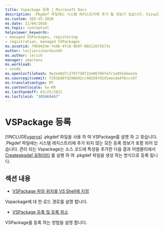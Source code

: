 ```yaml
---
title: Vspackage 등록 | Microsoft Docs
description: .Pkgdef 파일에는 시스템 레지스트리에 추가 될 정보가 있습니다. Visual Studio에서 .pkgdef 파일을 사용 하 여 VSPackage를 설명/찾는 방법에 대해 알아봅니다.
ms.custom: SEO-VS-2020
ms.date: 11/04/2016
ms.topic: conceptual
helpviewer_keywords:
- managed VSPackages, registering
- registration, managed VSPackages
ms.assetid: 79b9424e-7e9b-4fc8-9b9f-00212674573c
author: leslierichardson95
ms.author: lerich
manager: jmartens
ms.workload:
- vssdk
ms.openlocfilehash: 9e2ed8d7c376f7d9f23e06786fefc1a955ebea3a
ms.sourcegitcommit: f2916d8fd296b92cc402597d1d1eecda4f6cccbf
ms.translationtype: MT
ms.contentlocale: ko-KR
ms.lasthandoff: 03/25/2021
ms.locfileid: "105069467"
---
```

# <a name="registering-vspackages"></a>VSPackage 등록
[!INCLUDE[vsprvs](../../code-quality/includes/vsprvs_md.md)] .pkgdef 파일을 사용 하 여 VSPackage를 설명 하 고 찾습니다. .Pkgdef 파일에는 시스템 레지스트리에 추가 되지 않는 모든 등록 정보가 포함 되어 있습니다. 관리 되는 Vspackage는 소스 코드에 특성을 추가한 다음 결과 어셈블리에서 [Createpkgdef 유틸리티](../../extensibility/internals/createpkgdef-utility.md) 를 실행 하 여 .pkgdef 파일을 생성 하는 방식으로 등록 됩니다.

## <a name="in-this-section"></a>섹션 내용
- [VSPackage 파일 위치를 VS Shell에 지정](../../extensibility/internals/specifying-vspackage-file-location-to-the-vs-shell.md)

 Vspackage에 대 한 로드 경로를 설명 합니다.

- [VSPackage 등록 및 등록 취소](../../extensibility/registering-and-unregistering-vspackages.md)

 VSPackage를 등록 하는 방법을 설명 합니다.
